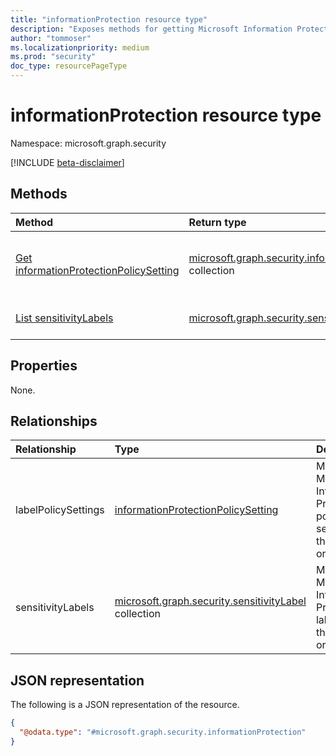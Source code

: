```yaml
---
title: "informationProtection resource type"
description: "Exposes methods for getting Microsoft Information Protection labels and label policies."
author: "tommoser"
ms.localizationpriority: medium
ms.prod: "security"
doc_type: resourcePageType
---
```


# informationProtection resource type

Namespace: microsoft.graph.security

[!INCLUDE [beta-disclaimer](../../includes/beta-disclaimer.md)]

## Methods
| Method                                                                                                       | Return type                                                                                                                           | Description                                                                                            |
| :----------------------------------------------------------------------------------------------------------- | :------------------------------------------------------------------------------------------------------------------------------------ | :----------------------------------------------------------------------------------------------------- |
| [Get informationProtectionPolicySetting](../api/security-informationprotectionpolicysetting-get.md) | [microsoft.graph.security.informationProtectionPolicySetting](../resources/security-informationprotectionpolicysetting.md) collection | Get the informationProtectionPolicySetting resources from the labelPolicySettings navigation property. |
| [List sensitivityLabels](../api/security-list-sensitivitylabels.md)                    | [microsoft.graph.security.sensitivityLabel](../resources/security-sensitivitylabel.md) collection                                     | Get the sensitivityLabel resources from the sensitivityLabels navigation property.                     |

## Properties
None.

## Relationships
| Relationship        | Type                                                                                              | Description                                                                                |
| :------------------ | :------------------------------------------------------------------------------------------------ | :----------------------------------------------------------------------------------------- |
| labelPolicySettings | [informationProtectionPolicySetting](../resources/security-informationprotectionpolicysetting.md) | Method gets Microsoft Information Protection policy settings for the user or organization. |
| sensitivityLabels   | [microsoft.graph.security.sensitivityLabel](../resources/security-sensitivitylabel.md) collection | Method gets Microsoft Information Protection labels for the user or organization.          |

## JSON representation
The following is a JSON representation of the resource.
<!-- {
  "blockType": "resource",
  "keyProperty": "id",
  "@odata.type": "microsoft.graph.security.informationProtection",
  "openType": false
}
-->
``` json
{
  "@odata.type": "#microsoft.graph.security.informationProtection"
}
```


